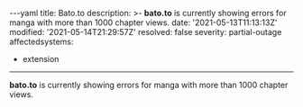 ---yaml
title: Bato.to
description: >-
  **bato.to** is currently showing errors for manga with more than 1000 chapter
  views.
date: '2021-05-13T11:13:13Z'
modified: '2021-05-14T21:29:57Z'
resolved: false
severity: partial-outage
affectedsystems:
  - extension
---
**bato.to** is currently showing errors for manga with more than 1000 chapter views.

